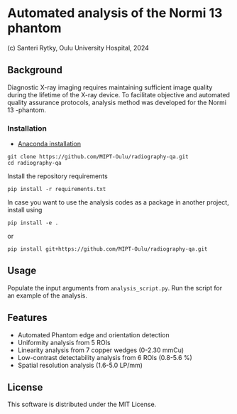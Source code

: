 # Automated analysis of the Normi 13 phantom 

(c) Santeri Rytky, Oulu University Hospital, 2024

## Background
Diagnostic X-ray imaging requires maintaining sufficient image quality during the lifetime of the X-ray device.
To facilitate objective and automated quality assurance protocols, 
analysis method was developed for the Normi 13 -phantom.

### Installation
- [Anaconda installation](https://docs.anaconda.com/anaconda/install/) 
```
git clone https://github.com/MIPT-Oulu/radiography-qa.git
cd radiography-qa
```
Install the repository requirements
```
pip install -r requirements.txt
```
In case you want to use the analysis codes as a package in another project, install using
```
pip install -e .
```
or
```
pip install git+https://github.com/MIPT-Oulu/radiography-qa.git
```


## Usage
Populate the input arguments from `analysis_script.py`. Run the script for an example of the analysis. 

## Features

- Automated Phantom edge and orientation detection
- Uniformity analysis from 5 ROIs
- Linearity analysis from 7 copper wedges (0-2.30 mmCu)
- Low-contrast detectability analysis from 6 ROIs (0.8-5.6 %)
- Spatial resolution analysis (1.6-5.0 LP/mm)

## License
This software is distributed under the MIT License.
